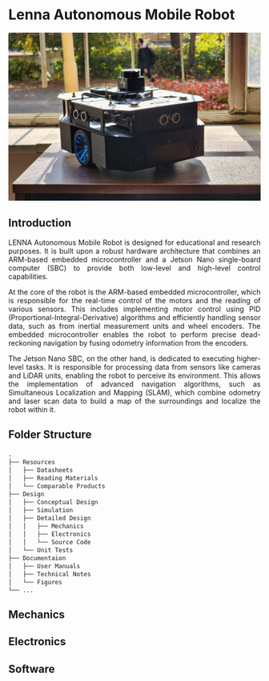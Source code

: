 <div align="justify">

# Lenna Autonomous Mobile Robot

<div align="center;">
  <img src="./3-Documentation/3-Figures/lenna-amr-one.jpg" alt="LENNA AMR" width="1024"/>
</div>

## Introduction
LENNA Autonomous Mobile Robot is designed for educational and research purposes. It is built upon a robust hardware architecture that combines an ARM-based embedded microcontroller and a Jetson Nano single-board computer (SBC) to provide both low-level and high-level control capabilities.

At the core of the robot is the ARM-based embedded microcontroller, which is responsible for the real-time control of the motors and the reading of various sensors. This includes implementing motor control using PID (Proportional-Integral-Derivative) algorithms and efficiently handling sensor data, such as from inertial measurement units and wheel encoders. The embedded microcontroller enables the robot to perform precise dead-reckoning navigation by fusing odometry information from the encoders.

The Jetson Nano SBC, on the other hand, is dedicated to executing higher-level tasks. It is responsible for processing data from sensors like cameras and LiDAR units, enabling the robot to perceive its environment. This allows the implementation of advanced navigation algorithms, such as Simultaneous Localization and Mapping (SLAM), which combine odometry and laser scan data to build a map of the surroundings and localize the robot within it.

## Folder Structure
    .  
    ├── Resources  
    │   ├── Datasheets  
    │   ├── Reading Materials  
    │   └── Comparable Products  
    ├── Design  
    │   ├── Conceptual Design  
    │   ├── Simulation 
    │   ├── Detailed Design  
    │   │   ├── Mechanics  
    │   │   ├── Electronics  
    │   │   └── Source Code  
    │   └── Unit Tests 
    ├── Documentaion  
    │   ├── User Manuals  
    │   ├── Technical Notes      
    │   └── Figures  
    └── ...  
    
## Mechanics

## Electronics

## Software

</div>
